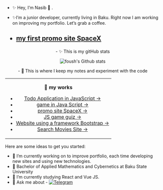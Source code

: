 <!-- <p align='center' style="width: 100%">
  <img  src="https://media.giphy.com/media/xT9IgzoKnwFNmISR8I/giphy.gif" alt="логотип GitHub">
</p> -->

- ✨ Hey, I’m Nasib 👾 .



- ✨I’m a junior developer, currently living in Baku. Right now I am working on improving my portfolio. Let’s grab a coffee.



<h2>

- [my first promo site SpaceX](https://mr-crodo.github.io/spacex/)

</h2>

<p align="center">
- ✨ This is my gitHub stats
</p>
<p align="center">
  <img src="https://github-readme-stats.vercel.app/api?username=mr-crodo&show_icons=true&theme=merko" alt="foush's Github stats"><br>

<p align="center">
- 🔭 This is where I keep my notes and experiment with the code
</p>


<table><tr><td align="center" width="100%">

**:memo: my works**

- [Todo Application in JavaScript &rarr;](https://mr-crodo.github.io/todo/)
- [game in Java Script &rarr;](https://mr-crodo.github.io/trafficracer/)
- [promo site SpaceX &rarr;](https://mr-crodo.github.io/spacex/)
- [JS game guiz &rarr;](https://mr-crodo.github.io/quiz/)
- [Website using a framework Bootstrap &rarr;](https://mr-crodo.github.io/tinyone/)
- [Search Movies Site &rarr;](https://mr-crodo.github.io/netclics1/)

</td></tr></table>

Here are some ideas to get you started:

- 🔭 I’m currently working on to improve portfolio, each time developing new sites and using new technologies.
- 🌱 Bachelor of Applied Mathematics and Cybernetics at Baku State University
- 👯 I’m currently studying React and Vue JS.
- 💬 Ask me about - [![Telegram](https://img.shields.io/badge/mr--crodo-developer-success?style=for-the-badge&logo=telegram)](https://t.me/mr_crodo)

